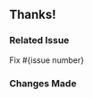 ## Thanks!

### Related Issue
<!-- Be sure to include the issue number to close it when this PR is merged, ie "Fix #13: Something something"-->
Fix #{issue number}

### Changes Made
<!-- Describe what's being introduced -->

